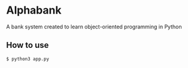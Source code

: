# Alphabank

A bank system created to learn object-oriented programming in Python

## How to use
```shell
$ python3 app.py
```
